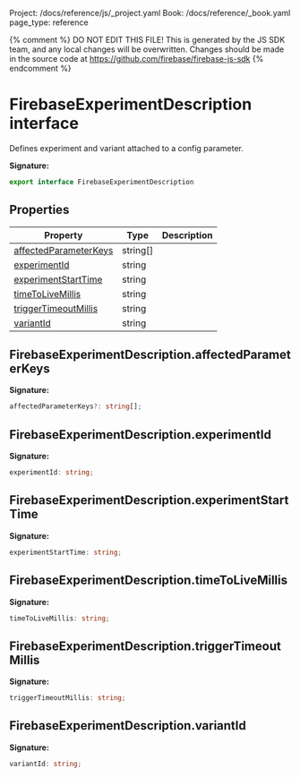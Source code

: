 Project: /docs/reference/js/_project.yaml
Book: /docs/reference/_book.yaml
page_type: reference

{% comment %}
DO NOT EDIT THIS FILE!
This is generated by the JS SDK team, and any local changes will be
overwritten. Changes should be made in the source code at
https://github.com/firebase/firebase-js-sdk
{% endcomment %}

# FirebaseExperimentDescription interface
Defines experiment and variant attached to a config parameter.

<b>Signature:</b>

```typescript
export interface FirebaseExperimentDescription 
```

## Properties

|  Property | Type | Description |
|  --- | --- | --- |
|  [affectedParameterKeys](./remote-config.firebaseexperimentdescription.md#firebaseexperimentdescriptionaffectedparameterkeys) | string\[\] |  |
|  [experimentId](./remote-config.firebaseexperimentdescription.md#firebaseexperimentdescriptionexperimentid) | string |  |
|  [experimentStartTime](./remote-config.firebaseexperimentdescription.md#firebaseexperimentdescriptionexperimentstarttime) | string |  |
|  [timeToLiveMillis](./remote-config.firebaseexperimentdescription.md#firebaseexperimentdescriptiontimetolivemillis) | string |  |
|  [triggerTimeoutMillis](./remote-config.firebaseexperimentdescription.md#firebaseexperimentdescriptiontriggertimeoutmillis) | string |  |
|  [variantId](./remote-config.firebaseexperimentdescription.md#firebaseexperimentdescriptionvariantid) | string |  |

## FirebaseExperimentDescription.affectedParameterKeys

<b>Signature:</b>

```typescript
affectedParameterKeys?: string[];
```

## FirebaseExperimentDescription.experimentId

<b>Signature:</b>

```typescript
experimentId: string;
```

## FirebaseExperimentDescription.experimentStartTime

<b>Signature:</b>

```typescript
experimentStartTime: string;
```

## FirebaseExperimentDescription.timeToLiveMillis

<b>Signature:</b>

```typescript
timeToLiveMillis: string;
```

## FirebaseExperimentDescription.triggerTimeoutMillis

<b>Signature:</b>

```typescript
triggerTimeoutMillis: string;
```

## FirebaseExperimentDescription.variantId

<b>Signature:</b>

```typescript
variantId: string;
```
